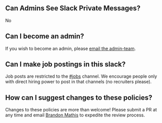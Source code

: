 ## Can Admins See Slack Private Messages?

No

## Can I become an admin?

If you wish to become an admin, please [email the admin-team](<triangledevs-slack@googlegroups.com>).

## Can I make job postings in this slack?

Job posts are restricted to the [#jobs](https://triangledevs.slack.com/messages/jobs/) channel. We encourage people only with direct hiring power to post in that channels (no recruiters please).

## How can I suggest changes to these policies?

Changes to these policies are more than welcome! Please submit a PR at any time and email [Brandon Mathis](mailto:bemathis@gmail.com) to expedite the review process.
